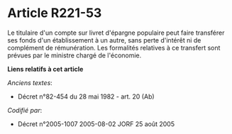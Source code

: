 # Article R221-53

Le titulaire d'un compte sur livret d'épargne populaire peut faire transférer ses fonds d'un établissement à un autre, sans
perte d'intérêt ni de complément de rémunération. Les formalités relatives à ce transfert sont prévues par le ministre chargé
de l'économie.

**Liens relatifs à cet article**

_Anciens textes_:

  - Décret n°82-454 du 28 mai 1982 - art. 20 (Ab)

_Codifié par_:

  - Décret n°2005-1007 2005-08-02 JORF 25 août 2005
